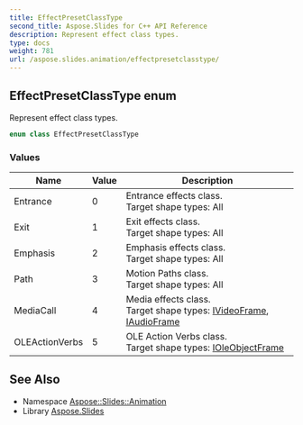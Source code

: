 ```yaml
---
title: EffectPresetClassType
second_title: Aspose.Slides for C++ API Reference
description: Represent effect class types.
type: docs
weight: 781
url: /aspose.slides.animation/effectpresetclasstype/
---
```

## EffectPresetClassType enum


Represent effect class types.

```cpp
enum class EffectPresetClassType
```

### Values

| Name | Value | Description |
| --- | --- | --- |
| Entrance | 0 | Entrance effects class.<br>Target shape types: All |
| Exit | 1 | Exit effects class.<br>Target shape types: All |
| Emphasis | 2 | Emphasis effects class.<br>Target shape types: All |
| Path | 3 | Motion Paths class.<br>Target shape types: All |
| MediaCall | 4 | Media effects class.<br>Target shape types: [IVideoFrame](../../aspose.slides/ivideoframe/), [IAudioFrame](../../aspose.slides/iaudioframe/) |
| OLEActionVerbs | 5 | OLE Action Verbs class.<br>Target shape types: [IOleObjectFrame](../../aspose.slides/ioleobjectframe/) |

## See Also

* Namespace [Aspose::Slides::Animation](../)
* Library [Aspose.Slides](../../)